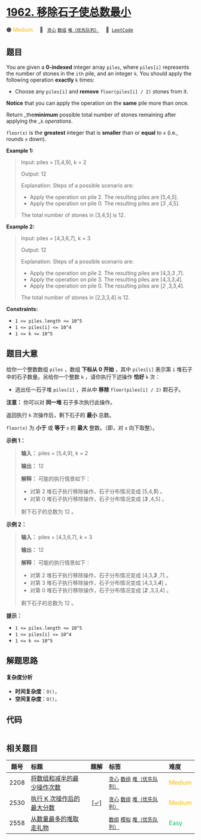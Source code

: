 # [1962. 移除石子使总数最小](https://leetcode.com/problems/remove-stones-to-minimize-the-total)

🟠 <font color=#ffb800>Medium</font>&emsp; 🔖&ensp; [`贪心`](/outline/tag/greedy.md) [`数组`](/outline/tag/array.md) [`堆（优先队列）`](/outline/tag/heap-priority-queue.md)&emsp; 🔗&ensp;[`LeetCode`](https://leetcode.com/problems/remove-stones-to-minimize-the-total)

## 题目

You are given a **0-indexed** integer array `piles`, where `piles[i]`
represents the number of stones in the `ith` pile, and an integer `k`. You
should apply the following operation **exactly** `k` times:

  * Choose any `piles[i]` and **remove** `floor(piles[i] / 2)` stones from it.

**Notice** that you can apply the operation on the **same** pile more than
once.

Return _the**minimum** possible total number of stones remaining after
applying the _`k` _operations_.

`floor(x)` is the **greatest** integer that is **smaller** than or **equal**
to `x` (i.e., rounds `x` down).



**Example 1:**

> Input: piles = [5,4,9], k = 2
> 
> Output: 12
> 
> Explanation:  Steps of a possible scenario are:
> - Apply the operation on pile 2. The resulting piles are [5,4,_5_].
> - Apply the operation on pile 0. The resulting piles are [_3_ ,4,5].
> 
> The total number of stones in [3,4,5] is 12.

**Example 2:**

> Input: piles = [4,3,6,7], k = 3
> 
> Output: 12
> 
> Explanation:  Steps of a possible scenario are:
> - Apply the operation on pile 2. The resulting piles are [4,3,_3_ ,7].
> - Apply the operation on pile 3. The resulting piles are [4,3,3,_4_].
> - Apply the operation on pile 0. The resulting piles are [_2_ ,3,3,4].
> 
> The total number of stones in [2,3,3,4] is 12.

**Constraints:**

  * `1 <= piles.length <= 10^5`
  * `1 <= piles[i] <= 10^4`
  * `1 <= k <= 10^5`


## 题目大意

给你一个整数数组 `piles` ，数组 **下标从 0 开始** ，其中 `piles[i]` 表示第 `i` 堆石子中的石子数量。另给你一个整数 `k`
，请你执行下述操作 **恰好** `k` 次：

  * 选出任一石子堆 `piles[i]` ，并从中 **移除** `floor(piles[i] / 2)` 颗石子。

**注意：** 你可以对 **同一堆** 石子多次执行此操作。

返回执行 `k` 次操作后，剩下石子的 **最小** 总数。

`floor(x)` 为 **小于** 或 **等于** `x` 的 **最大** 整数。（即，对 `x` 向下取整）。



**示例 1：**

> 
> 
> 
> 
> 
> **输入：** piles = [5,4,9], k = 2
> 
> **输出：** 12
> 
> **解释：** 可能的执行情景如下：
> - 对第 2 堆石子执行移除操作，石子分布情况变成 [5,4,**_5_**] 。
> - 对第 0 堆石子执行移除操作，石子分布情况变成 [**_3_** ,4,5] 。
> 
> 剩下石子的总数为 12 。
> 
> 

**示例 2：**

> 
> 
> 
> 
> 
> **输入：** piles = [4,3,6,7], k = 3
> 
> **输出：** 12
> 
> **解释：** 可能的执行情景如下：
> - 对第 2 堆石子执行移除操作，石子分布情况变成 [4,3,**_3_** ,7] 。
> - 对第 3 堆石子执行移除操作，石子分布情况变成 [4,3,3,**_4_**] 。
> - 对第 0 堆石子执行移除操作，石子分布情况变成 [**_2_** ,3,3,4] 。
> 
> 剩下石子的总数为 12 。
> 
> 



**提示：**

  * `1 <= piles.length <= 10^5`
  * `1 <= piles[i] <= 10^4`
  * `1 <= k <= 10^5`


## 解题思路

#### 复杂度分析

- **时间复杂度**：`O()`，
- **空间复杂度**：`O()`，

## 代码

```javascript

```

## 相关题目

<!-- prettier-ignore -->
| 题号 | 标题 | 题解 | 标签 | 难度 |
| :------: | :------ | :------: | :------ | :------ |
| 2208 | [将数组和减半的最少操作次数](https://leetcode.com/problems/minimum-operations-to-halve-array-sum) |  |  [`贪心`](/outline/tag/greedy.md) [`数组`](/outline/tag/array.md) [`堆（优先队列）`](/outline/tag/heap-priority-queue.md) | <font color=#ffb800>Medium</font> |
| 2530 | [执行 K 次操作后的最大分数](https://leetcode.com/problems/maximal-score-after-applying-k-operations) | [[✓]](/problem/2530.md) |  [`贪心`](/outline/tag/greedy.md) [`数组`](/outline/tag/array.md) [`堆（优先队列）`](/outline/tag/heap-priority-queue.md) | <font color=#ffb800>Medium</font> |
| 2558 | [从数量最多的堆取走礼物](https://leetcode.com/problems/take-gifts-from-the-richest-pile) |  |  [`数组`](/outline/tag/array.md) [`模拟`](/outline/tag/simulation.md) [`堆（优先队列）`](/outline/tag/heap-priority-queue.md) | <font color=#15bd66>Easy</font> |

<style>
.blue {
    background-color: #096dd9;
    padding: 0.25rem 0.5rem;
    margin: 0;
    font-size: 0.85em;
    border-radius: 3px;
    color: white;
    font-weight: 500;
}
table th:first-of-type { width: 10%; }
table th:nth-of-type(2) { width: 35%; }
table th:nth-of-type(3) { width: 10%; }
table th:nth-of-type(4) { width: 35%; }
table th:nth-of-type(5) { width: 10%; }
</style>
